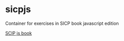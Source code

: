 # sicpjs
Container for exercises in SICP book javascript edition

[SCIP js book](https://sourceacademy.org/sicpjs/)
